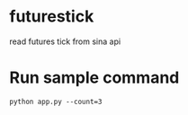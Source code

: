 # futurestick
read futures tick from sina api

# Run sample command

~~~
python app.py --count=3
~~~
